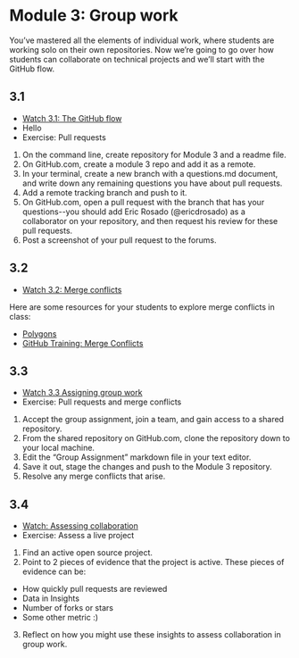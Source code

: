 # Module 3: Group work

You’ve mastered all the elements of individual work, where students are working solo on their own repositories. Now we’re going to go over how students can collaborate on technical projects and we’ll start with the GitHub flow.

## 3.1

* [Watch 3.1: The GitHub flow](https://youtu.be/QxOOna9g3IY)
* Hello
* Exercise: Pull requests
1. On the command line, create repository for Module 3 and a readme file.
2. On GitHub.com, create a module 3 repo and add it as a remote.
3. In your terminal, create a new branch with a questions.md document, and write down any remaining questions you have about pull requests.
4. Add a remote tracking branch and push to it.
5. On GitHub.com, open a pull request with the branch that has your questions--you should add Eric Rosado (@ericdrosado) as a collaborator on your repository, and then request his review for these pull requests.
6. Post a screenshot of your pull request to the forums. 

## 3.2

* [Watch 3.2: Merge conflicts](https://youtu.be/KutRjlqoBLQ)

Here are some resources for your students to explore merge conflicts in class:
* [Polygons](https://github.com/ncase/polygons)
* [GitHub Training: Merge Conflicts](https://github.com/githubtraining/on-demand-merge-conflict)

## 3.3

* [Watch 3.3 Assigning group work](https://youtu.be/If326Cpbe8E)
* Exercise: Pull requests and merge conflicts
1. Accept the group assignment, join a team, and gain access to a shared repository.
2. From the shared repository on GitHub.com, clone the repository down to your local machine.
3. Edit the “Group Assignment” markdown file in your text editor. 
4. Save it out, stage the changes and push to the Module 3 repository.
5. Resolve any merge conflicts that arise. 

## 3.4

* [Watch: Assessing collaboration](https://youtu.be/EwPxzwcn3Pw)
* Exercise: Assess a live project
1. Find an active open source project. 
2. Point to 2 pieces of evidence that the project is active. These pieces of evidence can be:
  - How quickly pull requests are reviewed
  - Data in Insights
  - Number of forks or stars 
  - Some other metric :) 
3. Reflect on how you might use these insights to assess collaboration in group work.
